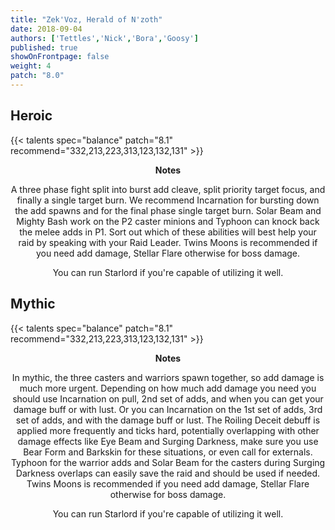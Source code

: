 ```yaml
---
title: "Zek'Voz, Herald of N'zoth"
date: 2018-09-04
authors: ['Tettles','Nick','Bora','Goosy']
published: true
showOnFrontpage: false
weight: 4
patch: "8.0"
---
```


## Heroic
{{< talents spec="balance" patch="8.1" recommend="332,213,223,313,123,132,131" >}}
<center>
<b>Notes</b>

A three phase fight split into burst add cleave, split priority target focus, and finally a single target burn. 
We recommend Incarnation for bursting down the add spawns and for the final phase single target burn. 
Solar Beam and Mighty Bash work on the P2 caster minions and Typhoon can knock back the melee adds in P1. 
Sort out which of these abilities will best help your raid by speaking with your Raid Leader. Twins Moons is recommended if you need add damage, Stellar Flare otherwise for boss damage.

You can run Starlord if you're capable of utilizing it well.

</center>


## Mythic
{{< talents spec="balance" patch="8.1" recommend="332,213,223,313,123,132,131" >}}
<center>
<b>Notes</b>

In mythic, the three casters and warriors spawn together, so add damage is much more urgent. Depending on how much add damage you need you should use Incarnation on pull, 2nd set of adds, and when you can get your damage buff or with lust. Or you can Incarnation on the 1st set of adds, 3rd set of adds, and with the damage buff or lust. The Roiling Deceit debuff is applied more frequently and ticks hard, potentially overlapping with other damage effects like Eye Beam and Surging Darkness, make sure you use Bear Form and Barkskin for these situations, or even call for externals. Typhoon for the warrior adds and Solar Beam for the casters during Surging Darkness overlaps can easily save the raid and should be used if needed. Twins Moons is recommended if you need add damage, Stellar Flare otherwise for boss damage.

You can run Starlord if you're capable of utilizing it well.

</center>
 
